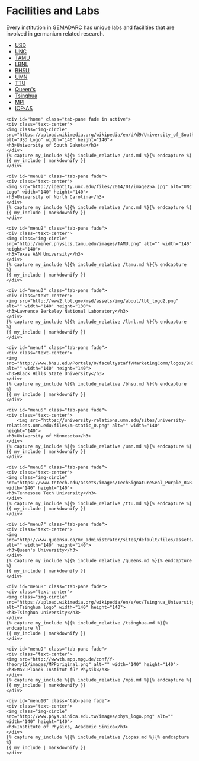 ---
---

# Facilities and Labs
  <p>Every institution in GEMADARC has unique labs and facilities that are involved in germanium related research. </p>

  <ul class="nav nav-tabs">
    <li class="active"><a data-toggle="tab" href="#home">USD</a></li>
    <li><a data-toggle="tab" href="#menu1">UNC</a></li>
    <li><a data-toggle="tab" href="#menu2">TAMU</a></li>
    <li><a data-toggle="tab" href="#menu3">LBNL</a></li>
	<li><a data-toggle="tab" href="#menu4">BHSU</a></li>
	<li><a data-toggle="tab" href="#menu5">UMN</a></li>
	<li><a data-toggle="tab" href="#menu6">TTU</a></li>
	<li><a data-toggle="tab" href="#menu7">Queen's</a></li>
	<li><a data-toggle="tab" href="#menu8">Tsinghua</a></li>
	<li><a data-toggle="tab" href="#menu9">MPI</a></li>
	<li><a data-toggle="tab" href="#menu10">IOP-AS</a></li>
  </ul>

  <div class="tab-content">
  
    <div id="home" class="tab-pane fade in active">
	<div class="text-center">
	<img class="img-circle" src="https://upload.wikimedia.org/wikipedia/en/d/d9/University_of_South_Dakota_seal.png" alt="USD Logo" width="140" height="140">
    <h3>University of South Dakota</h3>
	</div>
	{% capture my_include %}{% include_relative /usd.md %}{% endcapture %}
	{{ my_include | markdownify }}
    </div>
	
    <div id="menu1" class="tab-pane fade">
	<div class="text-center">
	<img src="http://identity.unc.edu/files/2014/01/image25a.jpg" alt="UNC Logo" width="140" height="140">
    <h3>University of North Carolina</h3>
	</div>
	{% capture my_include %}{% include_relative /unc.md %}{% endcapture %}
	{{ my_include | markdownify }}
    </div>
	
    <div id="menu2" class="tab-pane fade">
	<div class="text-center">
	<img class="img-circle" src="http://miner.physics.tamu.edu/images/TAMU.png" alt="" width="140" height="140">
    <h3>Texas A&M University</h3>
	</div>
	{% capture my_include %}{% include_relative /tamu.md %}{% endcapture %}
	{{ my_include | markdownify }}
    </div>
	
    <div id="menu3" class="tab-pane fade">
	<div class="text-center">
	<img src="http://www2.lbl.gov/msd/assets/img/about/lbl_logo2.png" alt="" width="140" height="130">
    <h3>Lawrence Berkeley National Laboratory</h3>
	</div>
	{% capture my_include %}{% include_relative /lbnl.md %}{% endcapture %}
	{{ my_include | markdownify }}    
    </div>
	
	<div id="menu4" class="tab-pane fade">
	<div class="text-center">
	<img src="http://www.bhsu.edu/Portals/0/facultystaff/MarketingComm/logos/BHSU_RC%20Logo.jpg" alt="" width="140" height="140">
    <h3>Black Hills State University</h3>
	</div>
	{% capture my_include %}{% include_relative /bhsu.md %}{% endcapture %}
	{{ my_include | markdownify }}    
    </div>
	
    <div id="menu5" class="tab-pane fade">
	<div class="text-center">
	    <img src="https://university-relations.umn.edu/sites/university-relations.umn.edu/files/m-static_0.png" alt="" width="140" height="140">
    <h3>University of Minnesota</h3>
	</div>
	{% capture my_include %}{% include_relative /umn.md %}{% endcapture %}
	{{ my_include | markdownify }}    
    </div>
	
    <div id="menu6" class="tab-pane fade">
	<div class="text-center">
	<img class="img-circle" src="https://www.tntech.edu/assets/images/TechSignatureSeal_Purple_RGB.jpg" width="140" height="140">
    <h3>Tennessee Tech University</h3>
	</div>
	{% capture my_include %}{% include_relative /ttu.md %}{% endcapture %}
	{{ my_include | markdownify }}    
    </div>
	
    <div id="menu7" class="tab-pane fade">
	<div class="text-center">
	<img src="http://www.queensu.ca/mc_administrator/sites/default/files/assets/pages/QueensLogo_colour.jpg" alt="" width="140" height="140">
    <h3>Queen's University</h3>
	</div>
	{% capture my_include %}{% include_relative /queens.md %}{% endcapture %}
	{{ my_include | markdownify }}    
    </div>
	
    <div id="menu8" class="tab-pane fade">
	<div class="text-center">
	<img class="img-circle" src="https://upload.wikimedia.org/wikipedia/en/e/ec/Tsinghua_University_Logo.svg" alt="Tsinghua logo" width="140" height="140">
    <h3>Tsinghua University</h3>
	</div>
	{% capture my_include %}{% include_relative /tsinghua.md %}{% endcapture %}
	{{ my_include | markdownify }}    
    </div>
	
    <div id="menu9" class="tab-pane fade">
	<div class="text-center">
	<img src="http://wwwth.mpp.mpg.de/conf/f-theory15/images/MPPoriginal.png" alt="" width="140" height="140">
    <h3>Max-Planck-Institut für Physik</h3>
	</div>
 	{% capture my_include %}{% include_relative /mpi.md %}{% endcapture %}
	{{ my_include | markdownify }}   
    </div>
	
    <div id="menu10" class="tab-pane fade">
	<div class="text-center">
	<img class="img-circle" src="http://www.phys.sinica.edu.tw/images/phys_logo.png" alt="" width="140" height="140">
    <h3>Institute of Physics, Academic Sinica</h3>
	</div>
 	{% capture my_include %}{% include_relative /iopas.md %}{% endcapture %}
	{{ my_include | markdownify }}   
    </div>
	
  </div>